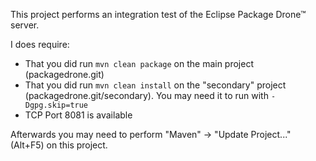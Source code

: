 This project performs an integration test of the Eclipse Package Drone™ server.

I does require:

 * That you did run `mvn clean package` on the main project (packagedrone.git)
 * That you did run `mvn clean install` on the "secondary" project (packagedrone.git/secondary). You may need it to run with `-Dgpg.skip=true`
 * TCP Port 8081 is available
 
Afterwards you may need to perform "Maven" -> "Update Project..." (Alt+F5) on this project.